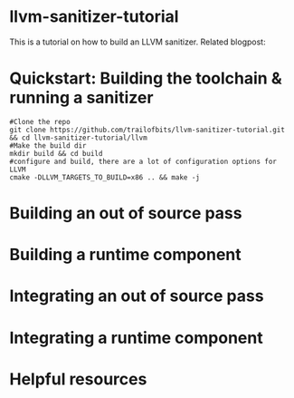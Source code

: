 # llvm-sanitizer-tutorial

This is a tutorial on how to build an LLVM sanitizer. 
Related blogpost: <URL HERE> 

# Quickstart: Building the toolchain & running a sanitizer 
 
```
#Clone the repo
git clone https://github.com/trailofbits/llvm-sanitizer-tutorial.git && cd llvm-sanitizer-tutorial/llvm 
#Make the build dir 
mkdir build && cd build 
#configure and build, there are a lot of configuration options for LLVM
cmake -DLLVM_TARGETS_TO_BUILD=x86 .. && make -j
```

# Building an out of source pass 

# Building a runtime component 

# Integrating an out of source pass 

# Integrating a runtime component 

# Helpful resources 

